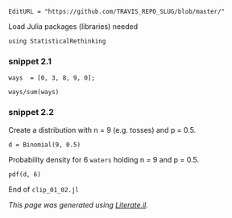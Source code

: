 ```@meta
EditURL = "https://github.com/TRAVIS_REPO_SLUG/blob/master/"
```

Load Julia packages (libraries) needed

```@example clip-01-02
using StatisticalRethinking
```

### snippet 2.1

```@example clip-01-02
ways  = [0, 3, 8, 9, 0];
```

```@example clip-01-02
ways/sum(ways)
```

### snippet 2.2

Create a distribution with n = 9 (e.g. tosses) and p = 0.5.

```@example clip-01-02
d = Binomial(9, 0.5)
```

Probability density for 6 `waters` holding n = 9 and p = 0.5.

```@example clip-01-02
pdf(d, 6)
```

End of `clip_01_02.jl`

*This page was generated using [Literate.jl](https://github.com/fredrikekre/Literate.jl).*

